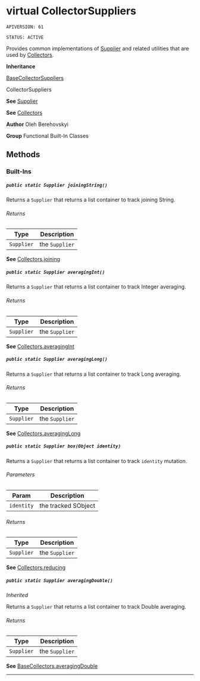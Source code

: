 # virtual CollectorSuppliers

`APIVERSION: 61`

`STATUS: ACTIVE`

Provides common implementations of [Supplier](/docs/Functional-Abstract-Classes/Supplier.md)
and related utilities that are used by [Collectors](/docs/Functional-Built-In-Classes/Collectors.md).


**Inheritance**

[BaseCollectorSuppliers](/docs/Functional-Built-In-Classes/BaseCollectorSuppliers.md)
 > 
CollectorSuppliers


**See** [Supplier](/docs/Functional-Abstract-Classes/Supplier.md)


**See** [Collectors](/docs/Functional-Built-In-Classes/Collectors.md)


**Author** Oleh Berehovskyi


**Group** Functional Built-In Classes

## Methods
### Built-Ins
##### `public static Supplier joiningString()`

Returns a `Supplier` that returns a list container to track joining String.

###### Returns

|Type|Description|
|---|---|
|`Supplier`|the `Supplier`|


**See** [Collectors.joining](Collectors.joining)

##### `public static Supplier averagingInt()`

Returns a `Supplier` that returns a list container to track Integer averaging.

###### Returns

|Type|Description|
|---|---|
|`Supplier`|the `Supplier`|


**See** [Collectors.averagingInt](Collectors.averagingInt)

##### `public static Supplier averagingLong()`

Returns a `Supplier` that returns a list container to track Long averaging.

###### Returns

|Type|Description|
|---|---|
|`Supplier`|the `Supplier`|


**See** [Collectors.averagingLong](Collectors.averagingLong)

##### `public static Supplier box(Object identity)`

Returns a `Supplier` that returns a list container to track `identity` mutation.

###### Parameters

|Param|Description|
|---|---|
|`identity`|the tracked SObject|

###### Returns

|Type|Description|
|---|---|
|`Supplier`|the `Supplier`|


**See** [Collectors.reducing](Collectors.reducing)

##### `public static Supplier averagingDouble()`

*Inherited*


Returns a `Supplier` that returns a list container to track Double averaging.

###### Returns

|Type|Description|
|---|---|
|`Supplier`|the `Supplier`|


**See** [BaseCollectors.averagingDouble](BaseCollectors.averagingDouble)

---
